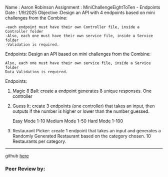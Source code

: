 Name : Aaron Robinson
Assignment : MiniChallengeEightToTen - Endpoints
Date : 1/9/2025
Objective :Design an API with 4 endpoints based on mini challenges from the Combine:

    -each endpoint must have their own Controller file, inside a Controller folder
    -Also, each one must have their own service file, inside a Service folder
    -Validation is required.


Endpoints:
Design an API based on mini challenges from the Combine:

    Also, each one must have their own service file, inside a Service folder
    Data Validation is required.


Endpoints:

1. Magic 8 Ball: create a endpoint generates 8 unique responses. One controller


2. Guess It: create 3 endpoints (one controller) that takes an input, then outputs if the number is higher or lower than the number guessed.

    Easy Mode 1-10
    Medium Mode 1-50
    Hard Mode 1-100


3. Restaurant Picker: create 1 endpoint that takes an input and generates a Randomly Generated Restaurant based on the category chosen. 10 Restaurants per category.




---

github [here](https://github.com/wraithio/ARobinsonMC4Five2Svn-EndPnt)

### Peer Review by: 
